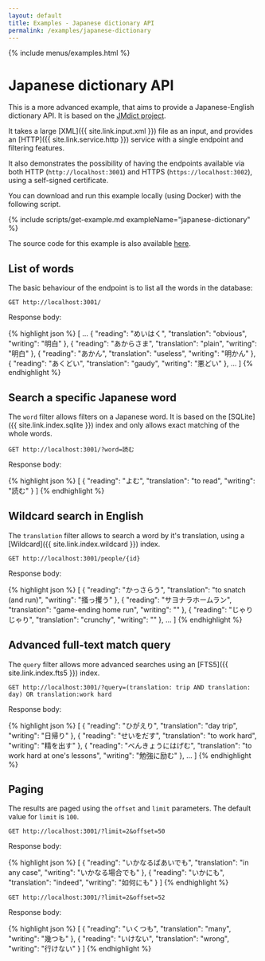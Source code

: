 ```yaml
---
layout: default
title: Examples - Japanese dictionary API
permalink: /examples/japanese-dictionary
---
```


{% include menus/examples.html %}

# Japanese dictionary API

This is a more advanced example, that aims to provide a Japanese-English dictionary API. It is based on the [JMdict project](https://www.edrdg.org/jmdict/j_jmdict.html).

It takes a large [XML]({{ site.link.input.xml }}) file as an input, and provides an [HTTP]({{ site.link.service.http }}) service with a single endpoint and filtering features.

It also demonstrates the possibility of having the endpoints available via both HTTP (`http://localhost:3001`) and HTTPS (`https://localhost:3002`), using a self-signed certificate.

You can download and run this example locally (using Docker) with the following script.

{% include scripts/get-example.md exampleName="japanese-dictionary" %}

The source code for this example is also available [here](https://github.com/rodb-io/rodb/tree/master/examples/japanese-dictionary).

## List of words

The basic behaviour of the endpoint is to list all the words in the database:

`GET http://localhost:3001/`

Response body:

{% highlight json %}
[
	...
	{
		"reading": "めいはく",
		"translation": "obvious",
		"writing": "明白"
	},
	{
		"reading": "あからさま",
		"translation": "plain",
		"writing": "明白"
	},
	{
		"reading": "あかん",
		"translation": "useless",
		"writing": "明かん"
	},
	{
		"reading": "あくどい",
		"translation": "gaudy",
		"writing": "悪どい"
	},
	...
]
{% endhighlight %}

## Search a specific Japanese word

The `word` filter allows filters on a Japanese word. It is based on the [SQLite]({{ site.link.index.sqlite }}) index and only allows exact matching of the whole words.

`GET http://localhost:3001/?word=読む`

Response body:

{% highlight json %}
[
	{
		"reading": "よむ",
		"translation": "to read",
		"writing": "読む"
	}
]
{% endhighlight %}

## Wildcard search in English

The `translation` filter allows to search a word by it's translation, using a [Wildcard]({{ site.link.index.wildcard }}) index.

`GET http://localhost:3001/people/{id}`

Response body:

{% highlight json %}
[
	{
		"reading": "かっさらう",
		"translation": "to snatch (and run)",
		"writing": "掻っ攫う"
	},
	{
		"reading": "サヨナラホームラン",
		"translation": "game-ending home run",
		"writing": ""
	},
	{
		"reading": "じゃりじゃり",
		"translation": "crunchy",
		"writing": ""
	},
	...
]
{% endhighlight %}

## Advanced full-text match query

The `query` filter allows more advanced searches using an [FTS5]({{ site.link.index.fts5 }}) index.

`GET http://localhost:3001/?query=(translation: trip AND translation: day) OR translation:work hard`

Response body:

{% highlight json %}
[
	{
		"reading": "ひがえり",
		"translation": "day trip",
		"writing": "日帰り"
	},
	{
		"reading": "せいをだす",
		"translation": "to work hard",
		"writing": "精を出す"
	},
	{
		"reading": "べんきょうにはげむ",
		"translation": "to work hard at one's lessons",
		"writing": "勉強に励む"
	},
	...
]
{% endhighlight %}

## Paging

The results are paged using the `offset` and `limit` parameters. The default value for `limit` is `100`.

`GET http://localhost:3001/?limit=2&offset=50`

Response body:

{% highlight json %}
[
	{
		"reading": "いかなるばあいでも",
		"translation": "in any case",
		"writing": "いかなる場合でも"
	},
	{
		"reading": "いかにも",
		"translation": "indeed",
		"writing": "如何にも"
	}
]
{% endhighlight %}

`GET http://localhost:3001/?limit=2&offset=52`

Response body:

{% highlight json %}
[
	{
		"reading": "いくつも",
		"translation": "many",
		"writing": "幾つも"
	},
	{
		"reading": "いけない",
		"translation": "wrong",
		"writing": "行けない"
	}
]
{% endhighlight %}
